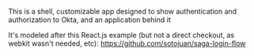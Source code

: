 

This is a shell, customizable app designed to show authentication and authorization to Okta, and an application behind it

It's modeled after this React.js example (but not a direct checkout, as webkit wasn't needed, etc):   https://github.com/sotojuan/saga-login-flow
